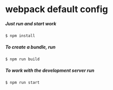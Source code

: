# webpack default config

##### Just run and start work
`$ npm install`
##### To create a bundle, run
`$ npm run build`
##### To work with the development server run
`$ npm run start`
